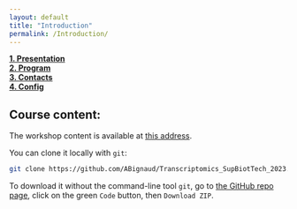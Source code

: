 ```yaml
---
layout: default
title: "Introduction"
permalink: /Introduction/
---
```


[**1. Presentation**](/Transcriptomics_SupBioTech_2023/Introduction/Presentation)  
[**2. Program**](/Transcriptomics_SupBioTech_2023/Introduction/Program)  
[**3. Contacts**](/Transcriptomics_SupBioTech_2023/Introduction/Contacts)  
[**4. Config**](/Transcriptomics_SupBioTech_2023/Introduction/Config)  

## Course content: 

The workshop content is available at [this address](https://github.com/ABignaud/Transcriptomics_SupBioTech_2023). 

You can clone it locally with `git`: 

```sh
git clone https://github.com/ABignaud/Transcriptomics_SupBiotTech_2023.git
```

To download it without the command-line tool `git`, go to 
[the GitHub repo page](https://github.com/ABignaud/Transcriptomics_SupBioTech_2023), click on the 
green `Code` button, then `Download ZIP`. 

